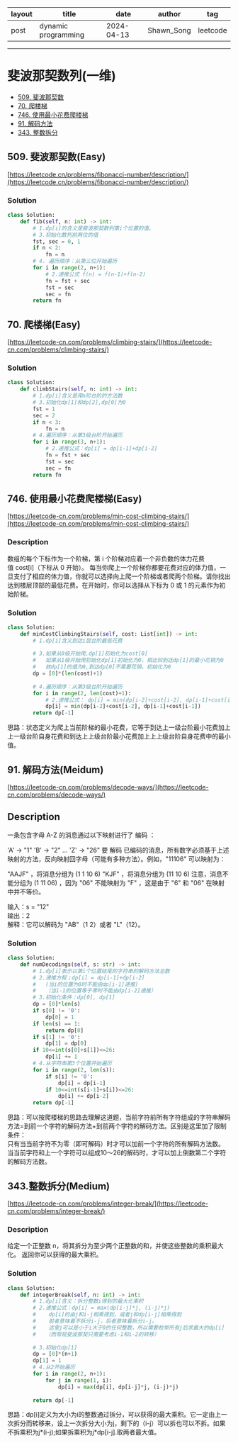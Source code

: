 |   layout  |   title | date | author  | tag |
|  ----  | ----  | ---- | ---- | ---- |
|  post | dynamic programming |  2024-04-13 | Shawn_Song  | leetcode
-------
 
# 斐波那契数列(一维)
* [509. 斐波那契数](#509-斐波那契数Easy)
* [70. 爬楼梯](#70-爬楼梯Easy)
* [746. 使用最小花费爬楼梯](#746-使用最小花费爬楼梯Easy)
* [91. 解码方法](#91-解码方法Meidum)
* [343. 整数拆分](#343-整数拆分Meidum)


## 509. 斐波那契数(Easy)

[https://leetcode.cn/problems/fibonacci-number/description/](https://leetcode.cn/problems/fibonacci-number/description/)  

### Solution
```python
class Solution:
    def fib(self, n: int) -> int:
        # 1.dp[i]的含义是斐波那契数列第i个位置的值。
        # 3.初始化数列前两位的值
        fst, sec = 0, 1
        if n < 2:
            fn = n
        # 4. 遍历顺序：从第三位开始遍历
        for i in range(2, n+1):
            # 2.递推公式 f(n) = f(n-1)+f(n-2)
            fn = fst + sec
            fst = sec
            sec = fn
        return fn
```


## 70. 爬楼梯(Easy)

[https://leetcode-cn.com/problems/climbing-stairs/](https://leetcode-cn.com/problems/climbing-stairs/)  

### Solution
```python
class Solution:
    def climbStairs(self, n: int) -> int:
        # 1.dp[i]含义是爬n阶台阶的方法数
        # 3.初始化dp[1]和dp[2],dp[0]为0
        fst = 1
        sec = 2
        if n < 3:
            fn = n
        # 4.遍历顺序：从第3级台阶开始遍历
        for i in range(3, n+1):
            # 2.递推公式：dp[i] = dp[i-1]+dp[i-2]
            fn = fst + sec
            fst = sec
            sec = fn
        return fn
```


## 746. 使用最小花费爬楼梯(Easy)

[https://leetcode-cn.com/problems/min-cost-climbing-stairs/](https://leetcode-cn.com/problems/min-cost-climbing-stairs/)

### Description
数组的每个下标作为一个阶梯，第 i 个阶梯对应着一个非负数的体力花费值 cost[i]（下标从 0 开始）。
每当你爬上一个阶梯你都要花费对应的体力值，一旦支付了相应的体力值，你就可以选择向上爬一个阶梯或者爬两个阶梯。请你找出达到楼层顶部的最低花费。在开始时，你可以选择从下标为 0 或 1 的元素作为初始阶梯。

### Solution
```python
class Solution:
    def minCostClimbingStairs(self, cost: List[int]) -> int:
        # 1.dp[i]含义到达i层台阶最低花费
        
        # 3.如果从0级开始爬,dp[1]初始化为cost[0]
        #   如果从1级开始爬初始化dp[1]初始化为0，相比较到达dp[1]的最小花销为0
        #   故dp[1]的值为0,到达dp[0]不需要花销，初始化为0
        dp = [0]*(len(cost)+1)
    
        # 4.遍历顺序：从第3级台阶开始遍历
        for i in range(2, len(cost)+1):
            # 2.递推公式： dp[i] = min(dp[i-2]+cost[i-2], dp[i-1]+cost[i-1])
            dp[i] = min(dp[i-2]+cost[i-2], dp[i-1]+cost[i-1])
        return dp[-1]
```
思路：状态定义为爬上当前阶梯的最小花费，它等于到达上一级台阶最小花费加上上一级台阶自身花费和到达上上级台阶最小花费加上上上级台阶自身花费中的最小值。

## 91. 解码方法(Meidum)

[https://leetcode-cn.com/problems/decode-ways/](https://leetcode-cn.com/problems/decode-ways/)

## Description
一条包含字母 A-Z 的消息通过以下映射进行了 编码 ：

'A' -> "1"
'B' -> "2"
...
'Z' -> "26"
要 解码 已编码的消息，所有数字必须基于上述映射的方法，反向映射回字母（可能有多种方法）。例如，"11106" 可以映射为：

"AAJF" ，将消息分组为 (1 1 10 6)
"KJF" ，将消息分组为 (11 10 6)
注意，消息不能分组为  (1 11 06) ，因为 "06" 不能映射为 "F" ，这是由于 "6" 和 "06" 在映射中并不等价。

输入：s = "12"  
输出：2  
解释：它可以解码为 "AB"（1 2）或者 "L"（12）。
### Solution
```python
class Solution:
    def numDecodings(self, s: str) -> int:
        # 1.dp[i]表示以第i个位置结尾的字符串的解码方法总数
        # 2.递推方程；dp[i] = dp[i-1]+dp[i-2]
        #   (当i的位置为0时不能由dp[i-1]递推)
        #   （当i-1的位置等于零时不能由dp[i-2]递推）
        # 3.初始化条件：dp[0], dp[1]
        dp = [0]*len(s)
        if s[0] != '0':
            dp[0] = 1
        if len(s) == 1:
            return dp[0]
        if s[1] != '0':
            dp[1] = dp[0]
        if 10<=int(s[0]+s[1])<=26:
            dp[1] += 1 
        # 4.从字符串第3个位置开始遍历
        for i in range(2, len(s)):
            if s[i] != '0':
                dp[i] = dp[i-1]
            if 10<=int(s[i-1]+s[i])<=26:
                dp[i] += dp[i-2]
        return dp[-1]
```
思路：可以按爬楼梯的思路去理解这道题，当前字符前所有字符组成的字符串解码方法=到前一个字符的解码方法+到前两个字符的解码方法。区别是这里加了限制条件：  
只有当当前字符不为零（即可解码）时才可以加前一个字符的所有解码方法数。  
当当前字符和上一个字符可以组成10～26的解码时，才可以加上倒数第二个字符的解码方法数。


## 343.整数拆分(Medium)

[https://leetcode-cn.com/problems/integer-break/](https://leetcode-cn.com/problems/integer-break/)

### Description
给定一个正整数 n，将其拆分为至少两个正整数的和，并使这些整数的乘积最大化。 返回你可以获得的最大乘积。

### Solution
```python
class Solution:
    def integerBreak(self, n: int) -> int:
        # 1.dp[i]含义：拆分整数i得到的最大化乘积
        # 2.递推公式：dp[i] = max(dp[i-j]*j, (i-j)*j)
        #    dp[i]的由j和i-j相乘得到，或者j和dp[i-j]相乘得到
        #    前者意味着不拆分i-j，后者意味着拆分i-j。
        #    这里j可以是小于i大于0的任何整数，所以需要枚举所有j后求最大的dp[i]
        #   （而常规斐波那契只需要考虑i-1和i-2的转移）
        
        # 3.初始化dp[1]
        dp = [0]*(n+1)
        dp[1] = 1
        # 4.从2开始遍历
        for i in range(2, n+1):
            for j in range(1, i):
                dp[i] = max(dp[i], dp[i-j]*j, (i-j)*j)
        
        return dp[-1]
```
思路：dp[i]定义为大小为i的整数通过拆分，可以获得的最大乘积。它一定由上一次拆分而转移来，设上一次拆分大小为j，剩下的（i-j）可以拆也可以不拆。如果不拆乘积为j*(i-j);如果拆乘积为j*dp[i-j].取两者最大值。

